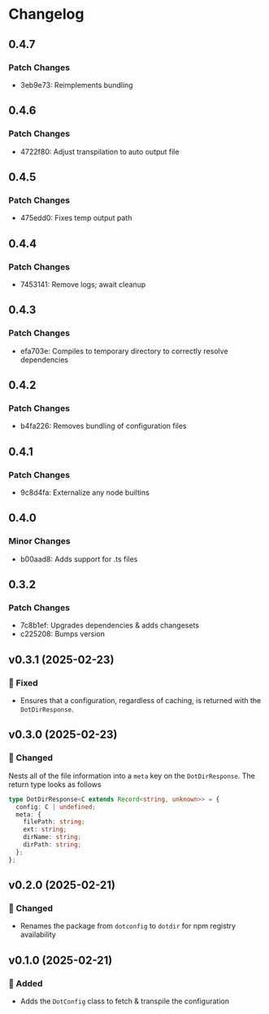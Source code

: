 # Changelog

## 0.4.7

### Patch Changes

- 3eb9e73: Reimplements bundling

## 0.4.6

### Patch Changes

- 4722f80: Adjust transpilation to auto output file

## 0.4.5

### Patch Changes

- 475edd0: Fixes temp output path

## 0.4.4

### Patch Changes

- 7453141: Remove logs; await cleanup

## 0.4.3

### Patch Changes

- efa703e: Compiles to temporary directory to correctly resolve dependencies

## 0.4.2

### Patch Changes

- b4fa226: Removes bundling of configuration files

## 0.4.1

### Patch Changes

- 9c8d4fa: Externalize any node builtins

## 0.4.0

### Minor Changes

- b00aad8: Adds support for .ts files

## 0.3.2

### Patch Changes

- 7c8b1ef: Upgrades dependencies & adds changesets
- c225208: Bumps version

## v0.3.1 (2025-02-23)

### 🐛 Fixed

- Ensures that a configuration, regardless of caching, is returned with the `DotDirResponse`.

## v0.3.0 (2025-02-23)

### 🔄 Changed

Nests all of the file information into a `meta` key on the `DotDirResponse`. The return type looks as follows

```ts
type DotDirResponse<C extends Record<string, unknown>> = {
  config: C | undefined;
  meta: {
    filePath: string;
    ext: string;
    dirName: string;
    dirPath: string;
  };
};
```

## v0.2.0 (2025-02-21)

### 🔄 Changed

- Renames the package from `dotconfig` to `dotdir` for npm registry availability

## v0.1.0 (2025-02-21)

### 🚀 Added

- Adds the `DotConfig` class to fetch & transpile the configuration
